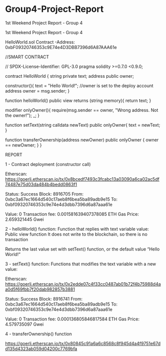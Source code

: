 # Group4-Project-Report
1st Weekend Project Report - Group 4

1st Weekend Project Report - Group 4 

HelloWorld.sol Contract -Address: 0xbF09320746353c9E74e4D3DBB7396d6A87AAA61e


//SMART CONTRACT

// SPDX-License-Identifier: GPL-3.0
pragma solidity >=0.7.0 <0.9.0;


contract HelloWorld {
   string private text;
   address public owner;


   constructor(){
       text = "Hello World!";
       //owner is set to the deploy account address
       owner = msg.sender;
   }


   function helloWorld() public view returns (string memory){
       return text;
   }
  
   modifier onlyOwner(){
       require(msg.sender == owner, "Wrong address. Not the owner!");
       _;
   }


   function setText(string calldata newText) public onlyOwner{
       text = newText;
   }


   function transferOwnership(address newOwner) public onlyOwner {
       owner == newOwner;
   }
}






REPORT

1 - Contract deployment (constructor call)

Etherscan: https://goerli.etherscan.io/tx/0x8bcedf7493c3fcabc13a03090a6ca02ac5df74487e75d03da484b4bedd0863f1

Status: Success
Block: 8916705
From: 0xbc3a67ec1664d540c17aeb8f6bea5ba89adb9e15
To: 0xbf09320746353c9e74e4d3dbb7396d6a87aaa61e

Value: 0
Transaction fee: 0.001581639407378085 ETH
Gas Price: 2.659321445 Gwei 

2 - helloWorld() function: Function that replies with text variable value:
Public view function 
It does not write to the blockchain,  so there is no transaction

Returns the last value set with setText() function, or the default value “Hello World!”

3 - setText() function: Functions that modifies the text variable with a new value:

Etherscan:
https://goerli.etherscan.io/tx/0x2edde07c4f33cc0487ab01b72f4b75988d4aa0d5f69fbb7f20dab982857b3881

Status: Success
Block: 8916741
From: 0xbc3a67ec1664d540c17aeb8f6bea5ba89adb9e15
To: 0xbf09320746353c9e74e4d3dbb7396d6a87aaa61e

Value: 0
Transaction fee: 0.000136805846817584 ETH
Gas Price: 4.579735097 Gwei

4 - transferOwnership() function

https://goerli.etherscan.io/tx/0x80845c91a6a6c8568c8f945d4a4f9751e67dd135d4323ab059d04200c7769bfa

